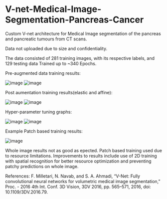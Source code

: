 # V-net-Medical-Image-Segmentation-Pancreas-Cancer
Custom V-net architecture for Medical Image segmentation of the pancreas and pancreatic tumours from CT scans. 

Data not uploaded due to size and confidentiality. 

The data consisted of 281 training images, with its respective labels, and 129 testing data
Trained up to ~340 Epochs. 

Pre-augmented data training results: 

![image](https://user-images.githubusercontent.com/43177212/114284708-c860a880-9a49-11eb-8ff0-969e2de351f5.png)
![image](https://user-images.githubusercontent.com/43177212/114284709-ca2a6c00-9a49-11eb-80c8-ba952d56ba77.png)


Post aumentation training results(elastic and affine): 

![image](https://user-images.githubusercontent.com/43177212/114284639-2345d000-9a49-11eb-9506-df25942c6681.png)
![image](https://user-images.githubusercontent.com/43177212/114284647-2b9e0b00-9a49-11eb-9ac4-cf3c59611f1c.png)

Hyper-parameter tuning graphs: 

![image](https://user-images.githubusercontent.com/43177212/114284733-f2b26600-9a49-11eb-9e08-2d3a44feb261.png)
![image](https://user-images.githubusercontent.com/43177212/114284736-f47c2980-9a49-11eb-8127-f6aef1d009b8.png)

Example Patch based training results:

![image](https://user-images.githubusercontent.com/43177212/114284656-407a9e80-9a49-11eb-85d7-7adbaddecaac.png)

Whole image results not as good as epected. Patch based training used due to resource limitations. Improvements to results include use of 2D training with spatial recognition for better resource optimization and preventing patchy predictions on whole image. 

References: 
F. Milletari, N. Navab, and S. A. Ahmadi, “V-Net: Fully convolutional neural networks for volumetric medical image segmentation,” Proc. - 2016 4th Int. Conf. 3D Vision, 3DV 2016, pp. 565–571, 2016, doi: 10.1109/3DV.2016.79.
